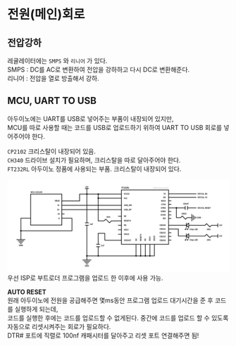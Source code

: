 # 전원(메인)회로

## 전압강하
레귤레이터에는 `SMPS` 와 `리니어` 가 있다.  
SMPS : DC를 AC로 변환하여 전압을 강하하고 다시 DC로 변환해준다.  
리니어 : 전압을 열로 방출해서 강하.  

## MCU, UART TO USB 
아두이노에는 UART를 USB로 넣어주는 부품이 내장되어 있지만,  
MCU를 따로 사용할 때는 코드를 USB로 업로드하기 위하여 UART TO USB 회로를 넣어주어야 한다.  

`CP2102` 크리스탈이 내장되어 있음.  
`CH340` 드라이브 설치가 필요하며, 크리스탈을 따로 달아주어야 한다.  
`FT232RL` 아두이노 정품에 사용되는 부품. 크리스탈이 내장되어 있다.  

![UART TO USB](https://github.com/nyong-lab/TIL/blob/master/Image/UART_TO_USB.jpg)  
우선 ISP로 부트로더 프로그램을 업로드 한 이후에 사용 가능.  

**AUTO RESET**  
원래 아두이노에 전원을 공급해주면 몇ms동안 프로그램 업로드 대기시간을 준 후 코드를 실행하게 되는데,  
코드를 실행한 후에는 코드를 업로드할 수 없게된다. 중간에 코드를 업로드 할 수 있도록 자동으로 리셋시켜주는 회로가 필요하다.  
DTR# 포트에 직렬로 100nf 캐패시터를 달아주고 리셋 포트 연결해주면 됨!  
